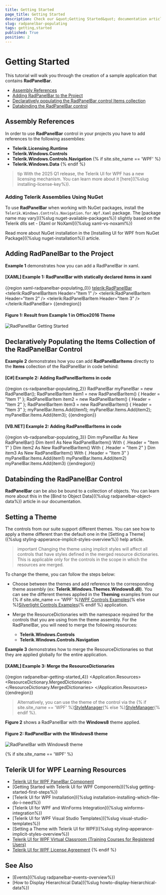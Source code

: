 ```yaml
---
title: Getting Started
page_title: Getting Started
description: Check our &quot;Getting Started&quot; documentation article for the RadPanelBar {{ site.framework_name }} control.
slug: radpanelbar-populating
tags: getting,started
published: True
position: 2
---
```


# Getting Started

This tutorial will walk you through the creation of a sample application that contains __RadPanelBar__. 

* [Assembly References](#assembly-references)
* [Adding RadPanelBar to the Project](#adding-radpanelbar-to-the-project)
* [Declaratively populating the RadPanelBar control Items collection](#declaratively-populating-the-radpanelbar-control-items-collection)
* [Databinding the RadPanelBar control](#databinding-the-radpanelbar-control)

## Assembly References

In order to use __RadPanelBar__ control in your projects you have to add references to the following assemblies:

* __Telerik.Licensing.Runtime__
* __Telerik.Windows.Controls__
* __Telerik.Windows.Controls.Navigation__
{% if site.site_name == 'WPF' %}
* __Telerik.Windows.Data__
{% endif %}

>tip With the 2025 Q1 release, the Telerik UI for WPF has a new licensing mechanism. You can learn more about it [here]({%slug installing-license-key%}).

### Adding Telerik Assemblies Using NuGet

To use __RadPanelBar__ when working with NuGet packages, install the `Telerik.Windows.Controls.Navigation.for.Wpf.Xaml` package. The [package name may vary]({%slug nuget-available-packages%}) slightly based on the Telerik dlls set - [Xaml or NoXaml]({%slug xaml-vs-noxaml%})

Read more about NuGet installation in the [Installing UI for WPF from NuGet Package]({%slug nuget-installation%}) article.

## Adding RadPanelBar to the Project

**Example 1** demonstrates how you can add a RadPanelBar in xaml.

#### __[XAML] Example 1: RadPanelBar with statically declared items in xaml__
{{region xaml-radpanelbar-populating_0}}
	<telerik:RadPanelBar>
	    <telerik:RadPanelBarItem Header="Item 1" />
	    <telerik:RadPanelBarItem Header="Item 2" />
	    <telerik:RadPanelBarItem Header="Item 3" />
	</telerik:RadPanelBar>
{{endregion}}

#### __Figure 1: Result from Example 1 in Office2016 Theme__
![RadPanelBar Getting Started](images/panelbar_getting_started.png)

## Declaratively Populating the Items Collection of the RadPanelBar Control

**Example 2** demonstrates how you can add __RadPanelBarItems__ directly to the __Items__ collection of the RadPanelBar in code behind:			

#### __[C#] Example 2: Adding RadPanelBarItems in code__
{{region cs-radpanelbar-populating_2}}
	RadPanelBar myPanelBar = new RadPanelBar();
	RadPanelBarItem item1 = new RadPanelBarItem() { Header = "Item 1" };
	RadPanelBarItem item2 = new RadPanelBarItem() { Header = "Item 2" };
	RadPanelBarItem item3 = new RadPanelBarItem() { Header = "Item 3" };
	myPanelBar.Items.Add(item1);
	myPanelBar.Items.Add(item2);
	myPanelBar.Items.Add(item3);
{{endregion}}

#### __[VB.NET] Example 2: Adding RadPanelBarItems in code__
{{region vb-radpanelbar-populating_3}}
	Dim myPanelBar As New RadPanelBar()
	Dim item1 As New RadPanelBarItem() With {
	.Header = "Item 1"
			}
	Dim item2 As New RadPanelBarItem() With {
	.Header = "Item 2"
			}
	Dim item3 As New RadPanelBarItem() With {
	.Header = "Item 3"
			}
	myPanelBar.Items.Add(item1)
	myPanelBar.Items.Add(item2)
	myPanelBar.Items.Add(item3)
{{endregion}}

## Databinding the RadPanelBar Control		  

**RadPanelBar** can be also be bound to a collection of objects. You can learn more about this in the [Bind to Object Data]({%slug radpanelbar-object-data%}) article in our documentation.

## Setting a Theme

The controls from our suite support different themes. You can see how to apply a theme different than the default one in the [Setting a Theme]({%slug styling-apperance-implicit-styles-overview%}) help article.

>important Changing the theme using implicit styles will affect all controls that have styles defined in the merged resource dictionaries. This is applicable only for the controls in the scope in which the resources are merged. 

To change the theme, you can follow the steps below:

* Choose between the themes and add reference to the corresponding theme assembly (ex: **Telerik.Windows.Themes.Windows8.dll**). You can see the different themes applied in the **Theming** examples from our {% if site.site_name == 'WPF' %}[WPF Controls Examples](https://demos.telerik.com/wpf/){% else %}[Silverlight Controls Examples](https://demos.telerik.com/silverlight/#PanelBar/Theming){% endif %} application.

* Merge the ResourceDictionaries with the namespace required for the controls that you are using from the theme assembly. For the RadPanelBar, you will need to merge the following resources:

	* __Telerik.Windows.Controls__
	* __Telerik.Windows.Controls.Navigation__

__Example 3__ demonstrates how to merge the ResourceDictionaries so that they are applied globally for the entire application.

#### __[XAML] Example 3: Merge the ResourceDictionaries__  
{{region radpanelbar-getting-started_4}}
	<Application.Resources>
		<ResourceDictionary>
			<ResourceDictionary.MergedDictionaries>
				<ResourceDictionary Source="/Telerik.Windows.Themes.Windows8;component/Themes/System.Windows.xaml"/>
				<ResourceDictionary Source="/Telerik.Windows.Themes.Windows8;component/Themes/Telerik.Windows.Controls.xaml"/>
				<ResourceDictionary Source="/Telerik.Windows.Themes.Windows8;component/Themes/Telerik.Windows.Controls.Navigation.xaml"/>
			</ResourceDictionary.MergedDictionaries>
		</ResourceDictionary>
	</Application.Resources>
{{endregion}}

>Alternatively, you can use the theme of the control via the {% if site.site_name == 'WPF' %}[StyleManager](https://docs.telerik.com/devtools/wpf/styling-and-appearance/stylemanager/common-styling-apperance-setting-theme-wpf){% else %}[StyleManager](https://docs.telerik.com/devtools/silverlight/styling-and-appearance/stylemanager/common-styling-apperance-setting-theme){% endif %}.

__Figure 2__ shows a RadPanelBar with the **Windows8** theme applied.

#### __Figure 2: RadPanelBar with the Windows8 theme__
![RadPanelBar with Windows8 theme](images/radpanelbar-setting-theme.png)

{% if site.site_name == 'WPF' %}
## Telerik UI for WPF Learning Resources

* [Telerik UI for WPF PanelBar Component](https://www.telerik.com/products/wpf/panelbar.aspx)
* [Getting Started with Telerik UI for WPF Components]({%slug getting-started-first-steps%})
* [Telerik UI for WPF Installation]({%slug installation-installing-which-file-do-i-need%})
* [Telerik UI for WPF and WinForms Integration]({%slug winforms-integration%})
* [Telerik UI for WPF Visual Studio Templates]({%slug visual-studio-templates%})
* [Setting a Theme with Telerik UI for WPF]({%slug styling-apperance-implicit-styles-overview%})
* [Telerik UI for WPF Virtual Classroom (Training Courses for Registered Users)](https://learn.telerik.com/learn/course/external/view/elearning/16/telerik-ui-for-wpf) 
* [Telerik UI for WPF License Agreement](https://www.telerik.com/purchase/license-agreement/wpf-dlw-s)
{% endif %}

## See Also
* [Events]({%slug radpanelbar-events-overview%})
* [How to Display Hierarchical Data]({%slug howto-display-hierarchical-data%})